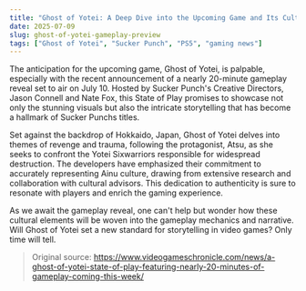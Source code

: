 ```yaml
---
title: "Ghost of Yotei: A Deep Dive into the Upcoming Game and Its Cultural Significance"
date: 2025-07-09
slug: ghost-of-yotei-gameplay-preview
tags: ["Ghost of Yotei", "Sucker Punch", "PS5", "gaming news"]
---
```


The anticipation for the upcoming game, Ghost of Yotei, is palpable, especially with the recent announcement of a nearly 20-minute gameplay reveal set to air on July 10. Hosted by Sucker Punch's Creative Directors, Jason Connell and Nate Fox, this State of Play promises to showcase not only the stunning visuals but also the intricate storytelling that has become a hallmark of Sucker Punchs titles. 

Set against the backdrop of Hokkaido, Japan, Ghost of Yotei delves into themes of revenge and trauma, following the protagonist, Atsu, as she seeks to confront the Yotei Sixwarriors responsible for widespread destruction. The developers have emphasized their commitment to accurately representing Ainu culture, drawing from extensive research and collaboration with cultural advisors. This dedication to authenticity is sure to resonate with players and enrich the gaming experience.

As we await the gameplay reveal, one can't help but wonder how these cultural elements will be woven into the gameplay mechanics and narrative. Will Ghost of Yotei set a new standard for storytelling in video games? Only time will tell.
> Original source: https://www.videogameschronicle.com/news/a-ghost-of-yotei-state-of-play-featuring-nearly-20-minutes-of-gameplay-coming-this-week/